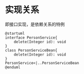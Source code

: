 # 实现关系

即接口实现，是依赖关系的特例

```plantuml
@startuml
interface PersonService{
    delete(Integer id): void
}
class PersonServiceBean{
    delete(Integer id): void
}
PersonService<|..PersonServiceBean
@enduml
```
